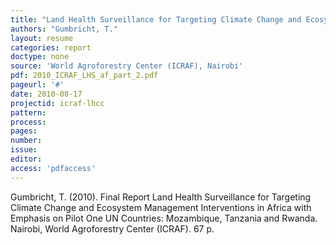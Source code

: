 ```yaml
---
title: "Land Health Surveillance for Targeting Climate Change and Ecosystem Management Interventions in Africa. Final Report."
authors: "Gumbricht, T."
layout: resume
categories: report
doctype: none
source: 'World Agroforestry Center (ICRAF), Nairobi'
pdf: 2010_ICRAF_LHS_af_part_2.pdf
pageurl: '#'
date: 2010-08-17
projectid: icraf-lhcc
pattern:
process:
pages:
number:
issue:
editor:
access: 'pdfaccess'
---
```


Gumbricht, T. (2010). Final Report Land Health Surveillance for Targeting Climate Change and Ecosystem Management Interventions in Africa with Emphasis on Pilot One UN Countries: Mozambique, Tanzania and Rwanda. Nairobi, World Agroforestry Center (ICRAF). 67 p.
